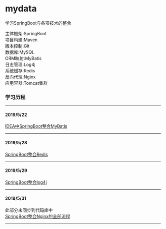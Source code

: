 # mydata
学习SpringBoot与各项技术的整合

主体框架:SpringBoot  
项目构建:Maven  
版本控制:Git  
数据库:MySQL  
ORM映射:MyBatis  
日志管理:Log4j  
系统缓存:Redis  
反向代理:Nginx  
应用容器:Tomcat集群

### 学习历程
-----------------------------------------------------------------------------
#### 2019/5/22
[IDEA中SpringBoot整合MyBatis](https://blog.csdn.net/qq_33591903/article/details/90412080)

-----------------------------------------------------------------------------
#### 2019/5/28
[SpringBoot整合Redis](https://blog.csdn.net/qq_33591903/article/details/90641889)

-----------------------------------------------------------------------------
#### 2019/5/29
[SpringBoot整合log4j](https://blog.csdn.net/qq_33591903/article/details/90672505)

-----------------------------------------------------------------------------
#### 2019/5/31
此部分未同步到代码库中  
[SpringBoot整合Nginx的全部流程](https://blog.csdn.net/qq_33591903/article/details/90715370)  

-----------------------------------------------------------------------------
